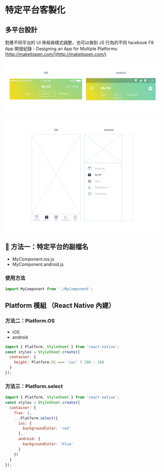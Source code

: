 # 特定平台客製化

## 多平台設計

對應不同平台的 UI 佈局與樣式調整，也可以做到 JS 行為的不同
facebook F8 App 開發紀錄 - Designing an App for Multiple Platforms: [http://makeitopen.com/](http://makeitopen.com/)

![header-diff](./assets/header-diff.png)

![nav-diff](./assets/nav-diff.png)

##  方法一：特定平台的副檔名

- MyComponent.ios.js
- MyComponent.android.js

### 使用方法

```javascript
import MyComponent from './MyComponent';
```

## Platform 模組 （React Native 內建）

### 方法二：Platform.OS

- iOS
- android

```javascript
import { Platform, StyleSheet } from 'react-native';
const styles = StyleSheet.create({
  container: {
    height: Platform.OS === 'ios' ? 200 : 100
  }
});
```

### 方法三：Platform.select

```javascript
import { Platform, StyleSheet } from 'react-native';
const styles = StyleSheet.create({
  container: {
    flex: 1,
    ...Platform.select({
      ios: {
        backgroundColor: 'red'
      },
      android: {
        backgroundColor: 'blue'
      }
    })
  }
});
```
